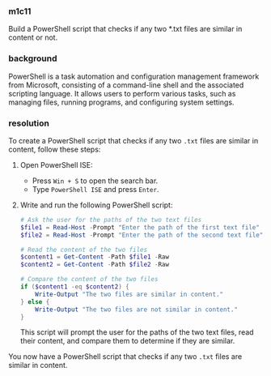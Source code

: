 ### m1c11

<p>Build a PowerShell script that checks if any two *.txt files are similar in content or not.</p>

### background

<p>PowerShell is a task automation and configuration management framework from Microsoft, consisting of a command-line shell and the associated scripting language. It allows users to perform various tasks, such as managing files, running programs, and configuring system settings.</p>

### resolution

To create a PowerShell script that checks if any two `.txt` files are similar in content, follow these steps:

1. Open PowerShell ISE:
   - Press `Win + S` to open the search bar.
   - Type `PowerShell ISE` and press `Enter`.

2. Write and run the following PowerShell script:
   ```powershell
   # Ask the user for the paths of the two text files
   $file1 = Read-Host -Prompt "Enter the path of the first text file"
   $file2 = Read-Host -Prompt "Enter the path of the second text file"

   # Read the content of the two files
   $content1 = Get-Content -Path $file1 -Raw
   $content2 = Get-Content -Path $file2 -Raw

   # Compare the content of the two files
   if ($content1 -eq $content2) {
       Write-Output "The two files are similar in content."
   } else {
       Write-Output "The two files are not similar in content."
   }
   ```
   This script will prompt the user for the paths of the two text files, read their content, and compare them to determine if they are similar.

You now have a PowerShell script that checks if any two `.txt` files are similar in content.